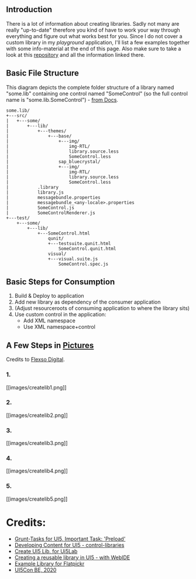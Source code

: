## Introduction

There is a lot of information about creating libraries. Sadly not many are really "up-to-date" therefore you kind of have to work your way through everything and figure out what works best for you. Since I do not cover a custom library in my _playground_ application, I'll list a few examples together with some info-material at the end of this page. Also make sure to take a look at this [repository](https://github.com/wridgeu/UI5-custom-library) and all the information linked there.

## Basic File Structure

This diagram depicts the complete folder structure of a library named "some.lib" containing one control named "SomeControl" (so the full control name is "some.lib.SomeControl") - [from Docs](https://github.com/SAP/openui5/blob/master/docs/controllibraries.md).

```text
some.lib/
+---src/
|   +---some/
|       +---lib/
|           +---themes/
|               +---base/
|                   +---img/
|                       img-RTL/
|                       library.source.less
|                       SomeControl.less
|                   sap_bluecrystal/
|                   +---img/
|                       img-RTL/
|                       library.source.less
|                       SomeControl.less
|           .library
|           library.js
|           messagebundle.properties
|           messagebundle_<any-locale>.properties
|           SomeControl.js
|           SomeControlRenderer.js
+---test/
    +---some/
        +---lib/
            +---SomeControl.html
                qunit/
                +---testsuite.qunit.html
                    SomeControl.qunit.html
                visual/
                +---visual.suite.js
                    SomeControl.spec.js
```

## Basic Steps for Consumption

1. Build & Deploy to application
2. Add new library as dependency of the consumer application
3. (Adjust resourceroots of consuming application to where the library sits)
4. Use custom control in the application:
    * Add XML namespace
    * Use XML namespace+control

## A Few Steps in [Pictures](https://www.slideshare.net/ThomasNelissen/develop-custom-sapui5-libraries-using-sap-web-ide)

Credits to [Flexso Digital](https://www.slideshare.net/ThomasNelissen/develop-custom-sapui5-libraries-using-sap-web-ide).

### 1.
[[images/createlib1.png]]

### 2.
[[images/createlib2.png]]

### 3.
[[images/createlib3.png]]

### 4.
[[images/createlib4.png]]

### 5.
[[images/createlib5.png]]

# Credits:

* [Grunt-Tasks for UI5, Important Task: 'Preload'](https://github.com/SAP/grunt-openui5)
* [Developing Content for UI5 - control-libraries](https://github.com/SAP/openui5/blob/master/docs/controllibraries.md)
* [Create UI5 Lib. for Ui5Lab](https://blogs.sap.com/2018/03/02/create-your-own-ui5-library-for-ui5lab/)
* [Creating a reusable library in UI5 - with WebIDE](https://blogs.sap.com/2018/02/20/creating-a-reusable-library-in-sap-ui5/)
* [Example Library for Flatpickr](https://github.com/StErMi/openui5-flatpickr)
* [UI5Con BE, 2020](https://www.slideshare.net/ThomasNelissen/develop-custom-sapui5-libraries-using-sap-web-ide)